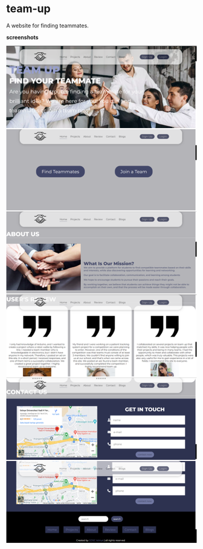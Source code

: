 # team-up
A website for finding teammates.


**screenshots**

![Screenshot 1](screenshots/website1.png)
![Screenshot 2](screenshots/website2.png)
![Screenshot 3](screenshots/website3.png)
![Screenshot 4](screenshots/website4.png)
![Screenshot 5](screenshots/website5.png)
![Screenshot 6](screenshots/website6.png)


